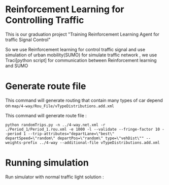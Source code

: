 # Reinforcement Learning for Controlling Traffic

This is our graduation project 
"Training Reinforcement Learning Agent for traffic Signal Control"

So we use Reinforcement learning for control traffic signal and use simulation of urban mobility(SUMO)
for simulate traffic network , we use Traci[python script] for communication between Reinforcement learning and SUMO

# Generate route file

This command will generate routing that contain many types of car depend on `map/4-way/Rou_File/vTypeDistributions.add.xml`

This command will generate route file :
```
python randomTrips.py -n ../4-way.net.xml -r ./Period_1/Period_1.rou.xml -e 1000 -l --validate --fringe-factor 10 --period 1 --trip-attributes="departLane=\"best\" departSpeed=\"random\" departPos=\"random\" type=\"vehDist\"" --weights-prefix ../4-way --additional-file vTypeDistributions.add.xml
```

# Running simulation

Run simulator with normal traffic light solution :

